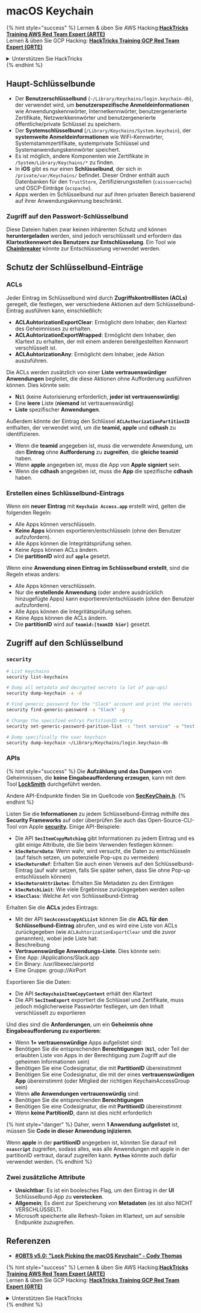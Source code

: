 # macOS Keychain

{% hint style="success" %}
Lernen & üben Sie AWS Hacking:<img src="../../.gitbook/assets/arte.png" alt="" data-size="line">[**HackTricks Training AWS Red Team Expert (ARTE)**](https://training.hacktricks.xyz/courses/arte)<img src="../../.gitbook/assets/arte.png" alt="" data-size="line">\
Lernen & üben Sie GCP Hacking: <img src="../../.gitbook/assets/grte.png" alt="" data-size="line">[**HackTricks Training GCP Red Team Expert (GRTE)**<img src="../../.gitbook/assets/grte.png" alt="" data-size="line">](https://training.hacktricks.xyz/courses/grte)

<details>

<summary>Unterstützen Sie HackTricks</summary>

* Überprüfen Sie die [**Abonnementpläne**](https://github.com/sponsors/carlospolop)!
* **Treten Sie der** 💬 [**Discord-Gruppe**](https://discord.gg/hRep4RUj7f) oder der [**Telegram-Gruppe**](https://t.me/peass) bei oder **folgen** Sie uns auf **Twitter** 🐦 [**@hacktricks\_live**](https://twitter.com/hacktricks\_live)**.**
* **Teilen Sie Hacking-Tricks, indem Sie PRs zu den** [**HackTricks**](https://github.com/carlospolop/hacktricks) und [**HackTricks Cloud**](https://github.com/carlospolop/hacktricks-cloud) GitHub-Repos einreichen.

</details>
{% endhint %}

## Haupt-Schlüsselbunde

* Der **Benutzerschlüsselbund** (`~/Library/Keychains/login.keychain-db`), der verwendet wird, um **benutzerspezifische Anmeldeinformationen** wie Anwendungskennwörter, Internetkennwörter, benutzergenerierte Zertifikate, Netzwerkkennwörter und benutzergenerierte öffentliche/private Schlüssel zu speichern.
* Der **Systemschlüsselbund** (`/Library/Keychains/System.keychain`), der **systemweite Anmeldeinformationen** wie WiFi-Kennwörter, Systemstammzertifikate, systemprivate Schlüssel und Systemanwendungskennwörter speichert.
* Es ist möglich, andere Komponenten wie Zertifikate in `/System/Library/Keychains/*` zu finden.
* In **iOS** gibt es nur einen **Schlüsselbund**, der sich in `/private/var/Keychains/` befindet. Dieser Ordner enthält auch Datenbanken für den `TrustStore`, Zertifizierungsstellen (`caissuercache`) und OSCP-Einträge (`ocspache`).
* Apps werden im Schlüsselbund nur auf ihren privaten Bereich basierend auf ihrer Anwendungskennung beschränkt.

### Zugriff auf den Passwort-Schlüsselbund

Diese Dateien haben zwar keinen inhärenten Schutz und können **heruntergeladen** werden, sind jedoch verschlüsselt und erfordern das **Klartextkennwort des Benutzers zur Entschlüsselung**. Ein Tool wie [**Chainbreaker**](https://github.com/n0fate/chainbreaker) könnte zur Entschlüsselung verwendet werden.

## Schutz der Schlüsselbund-Einträge

### ACLs

Jeder Eintrag im Schlüsselbund wird durch **Zugriffskontrolllisten (ACLs)** geregelt, die festlegen, wer verschiedene Aktionen auf dem Schlüsselbund-Eintrag ausführen kann, einschließlich:

* **ACLAuhtorizationExportClear**: Ermöglicht dem Inhaber, den Klartext des Geheimnisses zu erhalten.
* **ACLAuhtorizationExportWrapped**: Ermöglicht dem Inhaber, den Klartext zu erhalten, der mit einem anderen bereitgestellten Kennwort verschlüsselt ist.
* **ACLAuhtorizationAny**: Ermöglicht dem Inhaber, jede Aktion auszuführen.

Die ACLs werden zusätzlich von einer **Liste vertrauenswürdiger Anwendungen** begleitet, die diese Aktionen ohne Aufforderung ausführen können. Dies könnte sein:

* **N`il`** (keine Autorisierung erforderlich, **jeder ist vertrauenswürdig**)
* Eine **leere** Liste (**niemand** ist vertrauenswürdig)
* **Liste** spezifischer **Anwendungen**.

Außerdem könnte der Eintrag den Schlüssel **`ACLAuthorizationPartitionID`** enthalten, der verwendet wird, um die **teamid, apple** und **cdhash** zu identifizieren.

* Wenn die **teamid** angegeben ist, muss die verwendete Anwendung, um den **Eintrag** ohne **Aufforderung** zu **zugreifen**, die **gleiche teamid** haben.
* Wenn **apple** angegeben ist, muss die App von **Apple** **signiert** sein.
* Wenn die **cdhash** angegeben ist, muss die **App** die spezifische **cdhash** haben.

### Erstellen eines Schlüsselbund-Eintrags

Wenn ein **neuer** **Eintrag** mit **`Keychain Access.app`** erstellt wird, gelten die folgenden Regeln:

* Alle Apps können verschlüsseln.
* **Keine Apps** können exportieren/entschlüsseln (ohne den Benutzer aufzufordern).
* Alle Apps können die Integritätsprüfung sehen.
* Keine Apps können ACLs ändern.
* Die **partitionID** wird auf **`apple`** gesetzt.

Wenn eine **Anwendung einen Eintrag im Schlüsselbund erstellt**, sind die Regeln etwas anders:

* Alle Apps können verschlüsseln.
* Nur die **erstellende Anwendung** (oder andere ausdrücklich hinzugefügte Apps) kann exportieren/entschlüsseln (ohne den Benutzer aufzufordern).
* Alle Apps können die Integritätsprüfung sehen.
* Keine Apps können die ACLs ändern.
* Die **partitionID** wird auf **`teamid:[teamID hier]`** gesetzt.

## Zugriff auf den Schlüsselbund

### `security`
```bash
# List keychains
security list-keychains

# Dump all metadata and decrypted secrets (a lot of pop-ups)
security dump-keychain -a -d

# Find generic password for the "Slack" account and print the secrets
security find-generic-password -a "Slack" -g

# Change the specified entrys PartitionID entry
security set-generic-password-parition-list -s "test service" -a "test acount" -S

# Dump specifically the user keychain
security dump-keychain ~/Library/Keychains/login.keychain-db
```
### APIs

{% hint style="success" %}
Die **Aufzählung und das Dumpen** von Geheimnissen, die **keine Eingabeaufforderung erzeugen**, kann mit dem Tool [**LockSmith**](https://github.com/its-a-feature/LockSmith) durchgeführt werden.

Andere API-Endpunkte finden Sie im Quellcode von [**SecKeyChain.h**](https://opensource.apple.com/source/libsecurity\_keychain/libsecurity\_keychain-55017/lib/SecKeychain.h.auto.html).
{% endhint %}

Listen Sie die **Informationen** zu jedem Schlüsselbund-Eintrag mithilfe des **Security Frameworks** auf oder überprüfen Sie auch das Open-Source-CLI-Tool von Apple [**security**](https://opensource.apple.com/source/Security/Security-59306.61.1/SecurityTool/macOS/security.c.auto.html)**.** Einige API-Beispiele:

* Die API **`SecItemCopyMatching`** gibt Informationen zu jedem Eintrag und es gibt einige Attribute, die Sie beim Verwenden festlegen können:
* **`kSecReturnData`**: Wenn wahr, wird versucht, die Daten zu entschlüsseln (auf falsch setzen, um potenzielle Pop-ups zu vermeiden)
* **`kSecReturnRef`**: Erhalten Sie auch einen Verweis auf den Schlüsselbund-Eintrag (auf wahr setzen, falls Sie später sehen, dass Sie ohne Pop-up entschlüsseln können)
* **`kSecReturnAttributes`**: Erhalten Sie Metadaten zu den Einträgen
* **`kSecMatchLimit`**: Wie viele Ergebnisse zurückgegeben werden sollen
* **`kSecClass`**: Welche Art von Schlüsselbund-Eintrag

Erhalten Sie die **ACLs** jedes Eintrags:

* Mit der API **`SecAccessCopyACLList`** können Sie die **ACL für den Schlüsselbund-Eintrag** abrufen, und es wird eine Liste von ACLs zurückgegeben (wie `ACLAuhtorizationExportClear` und die zuvor genannten), wobei jede Liste hat:
* Beschreibung
* **Vertrauenswürdige Anwendungs-Liste**. Dies könnte sein:
* Eine App: /Applications/Slack.app
* Ein Binary: /usr/libexec/airportd
* Eine Gruppe: group://AirPort

Exportieren Sie die Daten:

* Die API **`SecKeychainItemCopyContent`** erhält den Klartext
* Die API **`SecItemExport`** exportiert die Schlüssel und Zertifikate, muss jedoch möglicherweise Passwörter festlegen, um den Inhalt verschlüsselt zu exportieren

Und dies sind die **Anforderungen**, um ein **Geheimnis ohne Eingabeaufforderung zu exportieren**:

* Wenn **1+ vertrauenswürdige** Apps aufgelistet sind:
* Benötigen Sie die entsprechenden **Berechtigungen** (**`Nil`**, oder Teil der erlaubten Liste von Apps in der Berechtigung zum Zugriff auf die geheimen Informationen sein)
* Benötigen Sie eine Codesignatur, die mit **PartitionID** übereinstimmt
* Benötigen Sie eine Codesignatur, die mit der eines **vertrauenswürdigen App** übereinstimmt (oder Mitglied der richtigen KeychainAccessGroup sein)
* Wenn **alle Anwendungen vertrauenswürdig** sind:
* Benötigen Sie die entsprechenden **Berechtigungen**
* Benötigen Sie eine Codesignatur, die mit **PartitionID** übereinstimmt
* Wenn **keine PartitionID**, dann ist dies nicht erforderlich

{% hint style="danger" %}
Daher, wenn **1 Anwendung aufgelistet** ist, müssen Sie **Code in dieser Anwendung injizieren**.

Wenn **apple** in der **partitionID** angegeben ist, könnten Sie darauf mit **`osascript`** zugreifen, sodass alles, was alle Anwendungen mit apple in der partitionID vertraut, darauf zugreifen kann. **`Python`** könnte auch dafür verwendet werden.
{% endhint %}

### Zwei zusätzliche Attribute

* **Unsichtbar**: Es ist ein boolesches Flag, um den Eintrag in der **UI** Schlüsselbund-App zu **verstecken**.
* **Allgemein**: Es dient zur Speicherung von **Metadaten** (es ist also NICHT VERSCHLÜSSELT).
* Microsoft speicherte alle Refresh-Token im Klartext, um auf sensible Endpunkte zuzugreifen.

## Referenzen

* [**#OBTS v5.0: "Lock Picking the macOS Keychain" - Cody Thomas**](https://www.youtube.com/watch?v=jKE1ZW33JpY)

{% hint style="success" %}
Lernen & üben Sie AWS Hacking:<img src="../../.gitbook/assets/arte.png" alt="" data-size="line">[**HackTricks Training AWS Red Team Expert (ARTE)**](https://training.hacktricks.xyz/courses/arte)<img src="../../.gitbook/assets/arte.png" alt="" data-size="line">\
Lernen & üben Sie GCP Hacking: <img src="../../.gitbook/assets/grte.png" alt="" data-size="line">[**HackTricks Training GCP Red Team Expert (GRTE)**<img src="../../.gitbook/assets/grte.png" alt="" data-size="line">](https://training.hacktricks.xyz/courses/grte)

<details>

<summary>Unterstützen Sie HackTricks</summary>

* Überprüfen Sie die [**Abonnementpläne**](https://github.com/sponsors/carlospolop)!
* **Treten Sie der** 💬 [**Discord-Gruppe**](https://discord.gg/hRep4RUj7f) oder der [**Telegram-Gruppe**](https://t.me/peass) bei oder **folgen** Sie uns auf **Twitter** 🐦 [**@hacktricks\_live**](https://twitter.com/hacktricks\_live)**.**
* **Teilen Sie Hacking-Tricks, indem Sie PRs an die** [**HackTricks**](https://github.com/carlospolop/hacktricks) und [**HackTricks Cloud**](https://github.com/carlospolop/hacktricks-cloud) GitHub-Repos senden.

</details>
{% endhint %}
